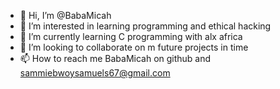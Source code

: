 - 👋 Hi, I’m @BabaMicah
- 👀 I’m interested in learning programming and ethical hacking
- 🌱 I’m currently learning C programming with alx africa
- 💞️ I’m looking to collaborate on m future projects in time
- 📫 How to reach me BabaMicah on github and sammiebwoysamuels67@gmail.com

<!---
BabaMicah/BabaMicah is a ✨ special ✨ repository because its `README.md` (this file) appears on your GitHub profile.
You can click the Preview link to take a look at your changes.
--->
